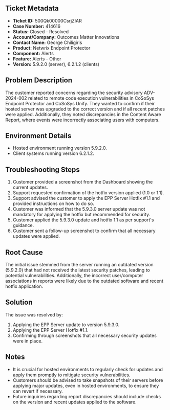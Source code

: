 ## Ticket Metadata
- **Ticket ID:** 500Qk00000CsrjZIAR
- **Case Number:** 414616
- **Status:** Closed - Resolved
- **Account/Company:** Outcomes Matter Innovations
- **Contact Name:** George Chiligiris
- **Product:** Netwrix Endpoint Protector
- **Component:** Alerts
- **Feature:** Alerts - Other
- **Version:** 5.9.2.0 (server), 6.2.1.2 (clients)

## Problem Description
The customer reported concerns regarding the security advisory ADV-2024-002 related to remote code execution vulnerabilities in CoSoSys Endpoint Protector and CoSoSys Unify. They wanted to confirm if their hosted server was upgraded to the correct version and if all recent patches were applied. Additionally, they noted discrepancies in the Content Aware Report, where events were incorrectly associating users with computers.

## Environment Details
- Hosted environment running version 5.9.2.0.
- Client systems running version 6.2.1.2.

## Troubleshooting Steps
1. Customer provided a screenshot from the Dashboard showing the current updates.
2. Support requested confirmation of the hotfix version applied (1.0 or 1.1).
3. Support advised the customer to apply the EPP Server Hotfix #1.1 and provided instructions on how to do so.
4. Customer was informed that the 5.9.3.0 server update was not mandatory for applying the hotfix but recommended for security.
5. Customer applied the 5.9.3.0 update and hotfix 1.1 as per support's guidance.
6. Customer sent a follow-up screenshot to confirm that all necessary updates were applied.

## Root Cause
The initial issue stemmed from the server running an outdated version (5.9.2.0) that had not received the latest security patches, leading to potential vulnerabilities. Additionally, the incorrect user/computer associations in reports were likely due to the outdated software and recent hotfix application.

## Solution
The issue was resolved by:
1. Applying the EPP Server update to version 5.9.3.0.
2. Applying the EPP Server Hotfix #1.1.
3. Confirming through screenshots that all necessary security updates were in place.

## Notes
- It is crucial for hosted environments to regularly check for updates and apply them promptly to mitigate security vulnerabilities.
- Customers should be advised to take snapshots of their servers before applying major updates, even in hosted environments, to ensure they can revert if necessary.
- Future inquiries regarding report discrepancies should include checks on the version and recent updates applied to the software.